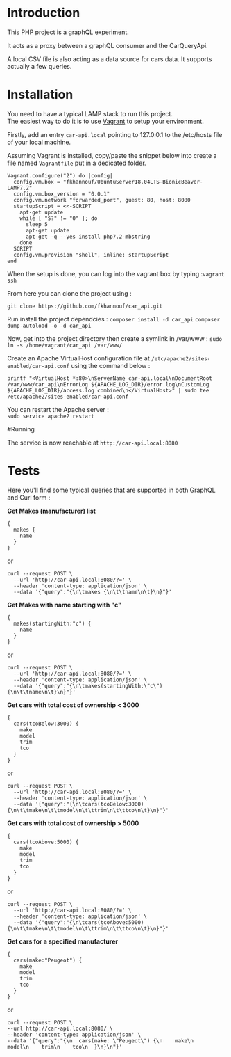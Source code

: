 # Introduction
This PHP project is a graphQL experiment.

It acts as a proxy between a graphQL consumer and the CarQueryApi.

A local CSV file is also acting as a data source for cars data.
It supports actually a few queries.

# Installation
You need to have a typical LAMP stack to run this project.  
The easiest way to do it is to use [Vagrant](https://www.vagrantup.com) to setup your environment.

Firstly, add an entry `car-api.local` pointing to 127.0.0.1 to the /etc/hosts file of your local machine.

Assuming Vagrant is installed, copy/paste the snippet below into create a file named `Vagrantfile` put in a dedicated folder.

    Vagrant.configure("2") do |config|
      config.vm.box = "fkhannouf/UbuntuServer18.04LTS-BionicBeaver-LAMP7.2"
      config.vm.box_version = "0.0.1"
      config.vm.network "forwarded_port", guest: 80, host: 8080
      startupScript = <<-SCRIPT
        apt-get update
        while [ "$?" != "0" ]; do
          sleep 5
          apt-get update
          apt-get -q --yes install php7.2-mbstring
        done
      SCRIPT
      config.vm.provision "shell", inline: startupScript
    end
    
When the setup is done, you can log into the vagrant box by typing :`vagrant ssh`

From here you can clone the project using :

`git clone https://github.com/fkhannouf/car_api.git`

Run install the project dependcies :
`composer install -d car_api`
`composer dump-autoload -o -d car_api`

Now, get into the project directory then create a symlink in /var/www :
`sudo ln -s /home/vagrant/car_api /var/www/`

Create an Apache VirtualHost configuration file at `/etc/apache2/sites-enabled/car-api.conf` using the command below :

    printf "<VirtualHost *:80>\nServerName car-api.local\nDocumentRoot /var/www/car_api\nErrorLog ${APACHE_LOG_DIR}/error.log\nCustomLog ${APACHE_LOG_DIR}/access.log combined\n</VirtualHost>" | sudo tee /etc/apache2/sites-enabled/car-api.conf

You can restart the Apache server :  
`sudo service apache2 restart`

#Running

The service is now reachable at `http://car-api.local:8080`

# Tests
Here you'll find some typical queries that are supported in both GraphQL and Curl form :

**Get Makes (manufacturer) list**

    { 
      makes {
        name
      }
    }

or

    curl --request POST \
      --url 'http://car-api.local:8080/?=' \
      --header 'content-type: application/json' \
      --data '{"query":"{\n\tmakes {\n\t\tname\n\t}\n}"}'

**Get Makes with name starting with "c"**

    {
      makes(startingWith:"c") {
	    name
      }
    }

or

    curl --request POST \
      --url 'http://car-api.local:8080/?=' \
      --header 'content-type: application/json' \
      --data '{"query":"{\n\tmakes(startingWith:\"c\") {\n\t\tname\n\t}\n}"}'

**Get cars with total cost of ownership < 3000**

    {
      cars(tcoBelow:3000) {
        make
        model
        trim
        tco
      }
    }

or

    curl --request POST \
      --url 'http://car-api.local:8080/?=' \
      --header 'content-type: application/json' \
      --data '{"query":"{\n\tcars(tcoBelow:3000) {\n\t\tmake\n\t\tmodel\n\t\ttrim\n\t\ttco\n\t}\n}"}'

**Get cars with total cost of ownership > 5000**

    {
      cars(tcoAbove:5000) {
        make
        model
        trim
        tco
      }
    }

or

    curl --request POST \
      --url 'http://car-api.local:8080/?=' \
      --header 'content-type: application/json' \
      --data '{"query":"{\n\tcars(tcoAbove:5000) {\n\t\tmake\n\t\tmodel\n\t\ttrim\n\t\ttco\n\t}\n}"}'

**Get cars for a specified manufacturer**

    {
      cars(make:"Peugeot") {
        make
		model
		trim
		tco
      }
    }

or

    curl --request POST \
    --url http://car-api.local:8080/ \
    --header 'content-type: application/json' \
    --data '{"query":"{\n  cars(make: \"Peugeot\") {\n    make\n    model\n    trim\n    tco\n  }\n}\n"}'

